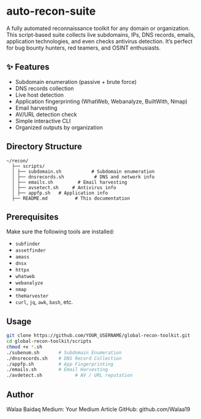 # auto-recon-suite
A fully automated reconnaissance toolkit for any domain or organization. This script-based suite collects live subdomains, IPs, DNS records, emails, application technologies, and even checks antivirus detection. It’s perfect for bug bounty hunters, red teamers, and OSINT enthusiasts.



## ✨ Features

- Subdomain enumeration (passive + brute force)
- DNS records collection
- Live host detection
- Application fingerprinting (WhatWeb, Webanalyze, BuiltWith, Nmap)
- Email harvesting
- AV/URL detection check
- Simple interactive CLI
- Organized outputs by organization



## Directory Structure
```
~/recon/
  ├── scripts/
  │ ├── subdomain.sh           # Subdomain enumeration
  │ ├── dnsrecords.sh           # DNS and network info
  │ ├── emails.sh         # Email harvesting
  │ ├── avsetect.sh     # Antivirus info 
  │ ├── appfp.sh   # Application info 
  ├── README.md          # This documentation
```

## Prerequisites

Make sure the following tools are installed:

- `subfinder`
- `assetfinder`
- `amass`
- `dnsx`
- `httpx`
- `whatweb`
- `webanalyze`
- `nmap`
- `theHarvester`
- `curl`, `jq`, `awk`, `bash`, etc.

##  Usage

```bash
git clone https://github.com/YOUR_USERNAME/global-recon-toolkit.git
cd global-recon-toolkit/scripts
chmod +x *.sh
./subenum.sh       # Subdomain Enumeration
./dnsrecords.sh    # DNS Record Collection
./appfp.sh         # App Fingerprinting
./emails.sh        # Email Harvesting
./avdetect.sh            # AV / URL reputation
```

## Author
Walaa Baidaq
Medium: Your Medium Article
GitHub: github.com/Walaa19




